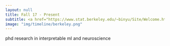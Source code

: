 ```yaml
---
layout: null
title: Fall 17 - Present
subtitle: <a href="https://www.stat.berkeley.edu/~binyu/Site/Welcome.html"> Berkeley bin yu lab</a>
image: "img/timeline/berkeley.png"
---
```

phd research in interpretable ml and neuroscience